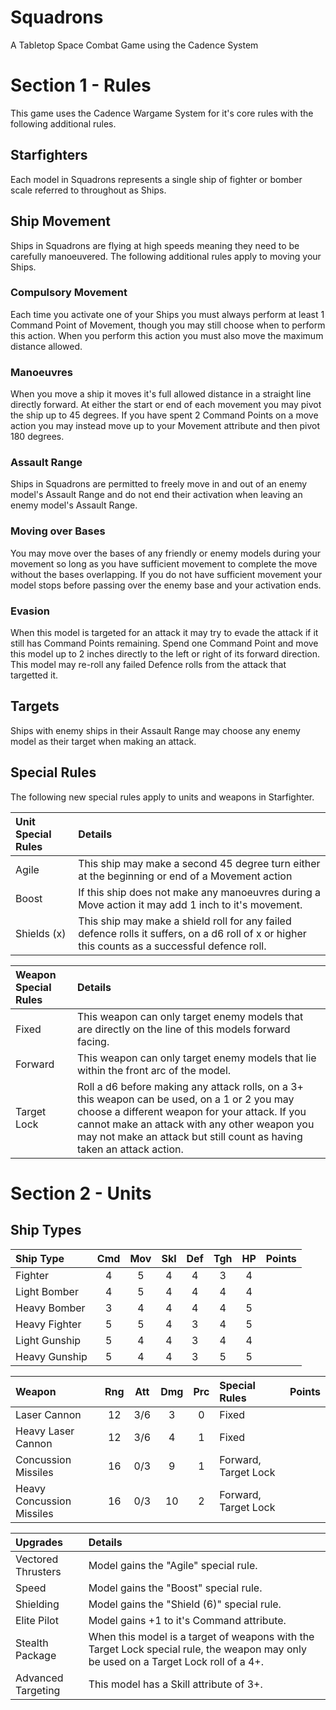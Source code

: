 Squadrons
=========

A Tabletop Space Combat Game using the Cadence System

Section 1 - Rules
=================

This game uses the Cadence Wargame System for it's core rules with the following additional rules.

## Starfighters

Each model in Squadrons represents a single ship of fighter or bomber scale referred to throughout as Ships.

## Ship Movement

Ships in Squadrons are flying at high speeds meaning they need to be carefully manoeuvered. The following additional rules apply to moving your Ships.

### Compulsory Movement

Each time you activate one of your Ships you must always perform at least 1 Command Point of Movement, though you may still choose when to perform this action. When you perform this action you must also move the maximum distance allowed.

### Manoeuvres

When you move a ship it moves it's full allowed distance in a straight line directly forward. At either the start or end of each movement you may pivot the ship up to 45 degrees. If you have spent 2 Command Points on a move action you may instead move up to your Movement attribute and then pivot 180 degrees.

### Assault Range

Ships in Squadrons are permitted to freely move in and out of an enemy model's Assault Range and do not end their activation when leaving an enemy model's Assault Range.

### Moving over Bases

You may move over the bases of any friendly or enemy models during your movement so long as you have sufficient movement to complete the move without the bases overlapping. If you do not have sufficient movement your model stops before passing over the enemy base and your activation ends.

### Evasion

When this model is targeted for an attack it may try to evade the attack if it still has Command Points remaining. Spend one Command Point and move this model up to 2 inches directly to the left or right of its forward direction. This model may re-roll any failed Defence rolls from the attack that targetted it. 

## Targets

Ships with enemy ships in their Assault Range may choose any enemy model as their target when making an attack.

## Special Rules

The following new special rules apply to units and weapons in Starfighter.

| Unit Special Rules | Details |
| :----------------- | :------ |
| Agile | This ship may make a second 45 degree turn either at the beginning or end of a Movement action |
| Boost | If this ship does not make any manoeuvres during a Move action it may add 1 inch to it's movement. |
| Shields (x) | This ship may make a shield roll for any failed defence rolls it suffers, on a d6 roll of x or higher this counts as a successful defence roll. |

| Weapon Special Rules | Details |
| :------------------- | :------ |
| Fixed | This weapon can only target enemy models that are directly on the line of this models forward facing. |
| Forward | This weapon can only target enemy models that lie within the front arc of the model. |
| Target Lock | Roll a d6 before making any attack rolls, on a 3+ this weapon can be used, on a 1 or 2 you may choose a different weapon for your attack. If you cannot make an attack with any other weapon you may not make an attack but still count as having taken an attack action. |

Section 2 - Units
=================

## Ship Types

| Ship Type           | Cmd | Mov | Skl | Def | Tgh | HP  | Points |
| :-------------------| :-: | :-: | :-: | :-: | :-: | :-: | :----- |
| Fighter             |  4  |  5  |  4  |  4  |  3  |  4  |        |
| Light Bomber        |  4  |  5  |  4  |  4  |  4  |  4  |        |
| Heavy Bomber        |  3  |  4  |  4  |  4  |  4  |  5  |        |
| Heavy Fighter       |  5  |  5  |  4  |  3  |  4  |  5  |        |
| Light Gunship       |  5  |  4  |  4  |  3  |  4  |  4  |        |
| Heavy Gunship       |  5  |  4  |  4  |  3  |  5  |  5  |        |

| Weapon                    | Rng | Att | Dmg | Prc | Special Rules        | Points |
| :------------------------ | :-: | :-: | :-: | :-: | :------------------- | :----- |
| Laser Cannon              | 12  | 3/6 |  3  |  0  | Fixed                |        |
| Heavy Laser Cannon        | 12  | 3/6 |  4  |  1  | Fixed                |        |
| Concussion Missiles       | 16  | 0/3 |  9  |  1  | Forward, Target Lock |        |
| Heavy Concussion Missiles | 16  | 0/3 | 10  |  2  | Forward, Target Lock |        |

| Upgrades | Details |
| :------- | :------ |
| Vectored Thrusters | Model gains the "Agile" special rule. |
| Speed | Model gains the "Boost" special rule. |
| Shielding | Model gains the "Shield (6)" special rule. |
| Elite Pilot | Model gains +1 to it's Command attribute. |
| Stealth Package | When this model is a target of weapons with the Target Lock special rule, the weapon may only be used on a Target Lock roll of a 4+. |
| Advanced Targeting | This model has a Skill attribute of 3+. |